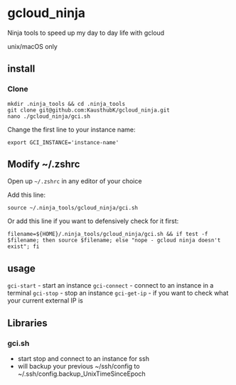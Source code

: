 # gcloud_ninja
Ninja tools to speed up my day to day life with gcloud

unix/macOS only

## install

### Clone
```
mkdir .ninja_tools && cd .ninja_tools
git clone git@github.com:KausthubK/gcloud_ninja.git
nano ./gcloud_ninja/gci.sh
```

Change the first line to your instance name:

    export GCI_INSTANCE='instance-name'
## Modify ~/.zshrc
Open up ```~/.zshrc``` in any editor of your choice

Add this line: 
    
    source ~/.ninja_tools/gcloud_ninja/gci.sh

Or add this line if you want to defensively check for it first:
    
    filename=${HOME}/.ninja_tools/gcloud_ninja/gci.sh && if test -f $filename; then source $filename; else "nope - gcloud ninja doesn't exist"; fi

## usage

```gci-start``` - start an instance
```gci-connect``` - connect to an instance in a terminal
```gci-stop``` - stop an instance
```gci-get-ip``` - if you want to check what your current external IP is


## Libraries
### gci.sh
- start stop and connect to an instance for ssh
- will backup your previous ~/ssh/config to ~/.ssh/config.backup_UnixTimeSinceEpoch
